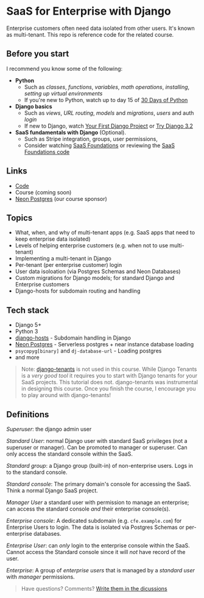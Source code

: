 # SaaS for Enterprise with Django
Enterprise customers often need data isolated from other users. It's known as multi-tenant. This repo is reference code for the related course. 

## Before you start

I recommend you know some of the following:
- __Python__
  - Such as _classes_, _functions_, _variables_, _math operations_, _installing_, _setting up virtual environments_
  - If you're new to Python, watch up to day 15 of [30 Days of Python](https://www.youtube.com/playlist?list=PLEsfXFp6DpzQjDBvhNy5YbaBx9j-ZsUe6)
- __Django basics__
  - Such as _views_, _URL routing_, _models_ and _migrations_, _users_ and auth _login_
  - If new to Django, watch [Your First Django Project](https://www.codingforentrepreneurs.com/courses/your-first-django-project) or [Try Django 3.2](https://www.youtube.com/playlist?list=PLEsfXFp6DpzRMby_cSoWTFw8zaMdTEXgL)
- __SaaS fundamentals with Django__ (Optional).
  - Such as Stripe integration, groups, user permissions,
  - Consider watching [SaaS Foundations](https://www.youtube.com/watch?v=WbNNESIxJnY) or reviewing the [SaaS Foundations code](https://github.com/codingforentrepreneurs/SaaS-Foundations)

## Links
- [Code](https://github.com/codingforentrepreneurs/SaaS-for-Enterprise-with-Django)
- Course (coming soon)
- [Neon Postgres](https://kirr.co/ffogxb) (our course sponsor)

## Topics

- What, when, and why of multi-tenant apps (e.g. SaaS apps that need to keep enterprise data isolated)
- Levels of helping enterprise customers (e.g. when not to use multi-tenant)
- Implementing a multi-tenant in Django
- Per-tenant (per enterprise customer) login
- User data isoloation (via Postgres Schemas and Neon Databases)
- Custom migrations for Django models; for standard Django and Enterprise customers
- Django-hosts for subdomain routing and handling


## Tech stack

- Django 5+
- Python 3
- [django-hosts](https://django-hosts.readthedocs.io/en/latest/) - Subdomain handling in Django
- [Neon Postgres](https://kirr.co/ffogxb) - Serverless postgres + near instance database loading
- `psycopyg[binary]` and `dj-database-url` - Loading postgres
- and more

> Note: [django-tenants](https://github.com/django-tenants/django-tenants) is not used in this course. While Django Tenants is a _very good tool_ it requires you to start with Django tenants for your SaaS projects. This tutorial does not. django-tenants was instrumental in designing this course. Once you finish the course, I encourage you to play around with django-tenants!



## Definitions

_Superuser_: the django admin user

_Standard User_: normal Django user with standard SaaS privileges (not a superuser or manager). Can be promoted to manager or superuser. Can only access the standard console within the SaaS.

_Standard group_: a Django group (built-in) of non-enterprise users. Logs in to the standard console.

_Standard console_: The primary domain's console for accessing the SaaS. Think a normal Django SaaS project.

_Manager User_ a standard user with permission to manage an enterprise; can access the standard console _and_ their enterprise console(s).

_Enterprise console_: A dedicated subdomain (e.g. `cfe.example.com`) for Enterprise Users to login. The data is isolated via Postgres Schemas or per-enterprise databases.

_Enterprise User_: can *only* login to the enterprise console within the SaaS. Cannot access the Standard console since it will *not* have record of the user.

_Enterprise_: A group of _enterprise users_ that is managed by a _standard user_ with _manager_ permissions.

> Have questions? Comments? [Write them in the dicussions](https://github.com/codingforentrepreneurs/SaaS-for-Enterprise-with-Django/discussions/1)


